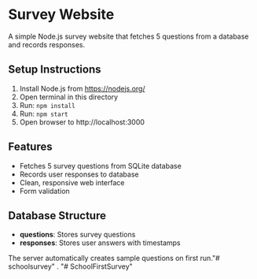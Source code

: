 # Survey Website

A simple Node.js survey website that fetches 5 questions from a database and records responses.

## Setup Instructions

1. Install Node.js from https://nodejs.org/
2. Open terminal in this directory
3. Run: `npm install`
4. Run: `npm start`
5. Open browser to http://localhost:3000

## Features

- Fetches 5 survey questions from SQLite database
- Records user responses to database
- Clean, responsive web interface
- Form validation

## Database Structure

- **questions**: Stores survey questions
- **responses**: Stores user answers with timestamps

The server automatically creates sample questions on first run."# schoolsurvey" .
"# SchoolFirstSurvey" 
